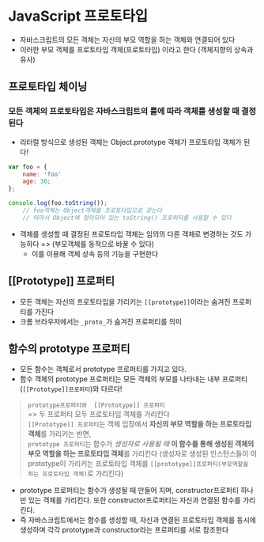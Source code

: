 # JavaScript 프로토타입

* 자바스크립트의 모든 객체는 자신의 부모 역할을 하는 객체와 연결되어 있다
* 이러한 부모 객체를 프로토타입 객체(프로토타입) 이라고 한다
(객체지향의 상속과 유사)

## 프로토타입 체이닝
### 모든 객체의 프로토타입은 자바스크립트의 룰에 따라 객체를 생성할 때 결정된다

* 리터럴 방식으로 생성된 객체는 Object.prototype 객체가 프로토타입 객체가 된다!
``` javascript
var foo = {
	name: 'foo'
	age: 30;
};

console.log(foo.toString());
	// foo객체는 Object객체를 프로토타입으로 갖는다
	// 따라서 Object에 정의되어 있는 toString() 프로퍼티를 사용할 수 있다
```

* 객체를 생성할 때 결정된 프로토타입 객체는 임의의 다른 객체로 변경하는 것도 가능하다
=> (부모객체를 동적으로 바꿀 수 있다)
	* 이를 이용해 객체 상속 등의 기능을 구현한다


## [[Prototype]] 프로퍼티
* 모든 객체는 자신의 프로토타입을 가리키는 `[[prototype]]`이라는 숨겨진 프로퍼티를 가진다
* 크롬 브라우저에서는 `_proto_`가 숨겨진 프로퍼티를 의미


## 함수의 prototype 프로퍼티
* 모든 함수는 객체로서 prototype 프로퍼티를 가지고 있다.
* 함수 객체의 prototype 프로퍼티는 모든 객체의 부모를 나타내는 내부 프로퍼티(`[[Prototype]]프로퍼티`)와 다르다!
> `prototype프로퍼티와  [[Prototype]] 프로퍼티`  
> => 두 프로퍼티 모두 프로토타입 객체를 가리킨다  
> `[[Prototype]] 프로퍼티`는 객체 입장에서 **자신의 부모 역할을 하는 프로토타입 객체**를 가리키는 반면,  
> `prototype 프로퍼티`는 함수가 _생성자로 사용될 때_ **이 함수를 통해 생성된 객체의 부모 역할을 하는 프로토타입 객체**를 가리킨다 (생성자로 생성된 인스턴스들이 이 prototype이 가리키는 프로토타입 객체를 `[[prototype]]프로퍼티(부모역할을 하는 프로토타입 객체)`로 가리킨다)  


* prototype 프로퍼티는 함수가 생성될 때 만들어 지며, constructor프로퍼티 하나만 있는 객체를 가리킨다. 또한 constructor프로퍼티는 자신과 연결된 함수를 가리킨다.
* 즉 자바스크립트에서는 함수를 생성할 때, 자신과 연결된 프로토타입 객체를 동시에 생성하며 각각 prototype과 constructor라는 프로퍼티를 서로 참조한다
